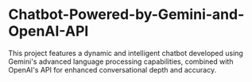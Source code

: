 # Chatbot-Powered-by-Gemini-and-OpenAI-API
This project features a dynamic and intelligent chatbot developed using Gemini's advanced language processing capabilities, combined with OpenAI's API for enhanced conversational depth and accuracy. 

